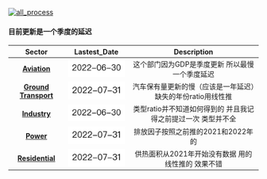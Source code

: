 [![all_process](https://github.com/KowComical/CM_China_Database/actions/workflows/all_process.yml/badge.svg)](https://github.com/KowComical/CM_China_Database/actions/workflows/all_process.yml)

#### 目前更新是一个季度的延迟

|Sector|Lastest_Date|Description|
|:-:|:-:|:-:|
|**[Aviation](./data/Aviation/)**|![](./image/updated/Aviation.png)|这个部门因为GDP是季度更新 所以最慢 一个季度延迟|
|**[Ground Transport](./data/Ground_Transport/)**|![](./image/updated/Ground_Transport.png)|汽车保有量更新的慢（应该是一年延迟）缺失的年份ratio用线性推|
|**[Industry](./data/Industry/)**|![](./image/updated/Industry.png)|类型ratio并不知道如何得到的 并且我记得之前提过一次 类型并不全|
|**[Power](./data/Power/)**|![](./image/updated/Power.png)|排放因子按照之前推的2021和2022年的|
|**[Residential](./data/Residential/)**|![](./image/updated/Residential.png)|供热面积从2021年开始没有数据 用的线性推的 效果不错|
